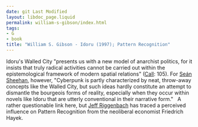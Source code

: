 ```yaml
---
date: git Last Modified
layout: libdoc_page.liquid
permalink: william-s-gibson/index.html
tags:
- G
- book
title: "William S. Gibson - Idoru (1997); Pattern Recognition"
---
```


Idoru's Walled City "presents us with a new model of anarchist politics, for it insists that truly radical activities cannot be carried out within the epistemological framework of modern spatial relations" (<a href="Shelley,%20Mary">Call</a>: 105).  For <a href="biblio.htm#Sheehan">Seán Sheehan</a>, however, "Cyberpunk is partly  characterized by neat, throw-away concepts like the Walled City, but such ideas  hardly constitute an attempt to dismantle the bourgeois forms of reality,  especially when they occur within novels like Idoru that are utterly  conventional in their narrative form."
 
A rather questionable link here, but <a href="http://mises.org/library/friedrich-hayek-and-american-science-fiction"> Jeff Riggenbach</a> has traced a perceived influence on Pattern Recognition  from the neoliberal economist Friedrich Hayek.